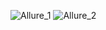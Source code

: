 ![Allure_1](https://user-images.githubusercontent.com/113585901/232085631-95069139-c2f3-4a18-9e28-b270e24bab2f.jpg)
![Allure_2](https://user-images.githubusercontent.com/113585901/232085649-fe2e6390-cb2a-4fd7-b4f2-9188f9e69fe3.jpg)
